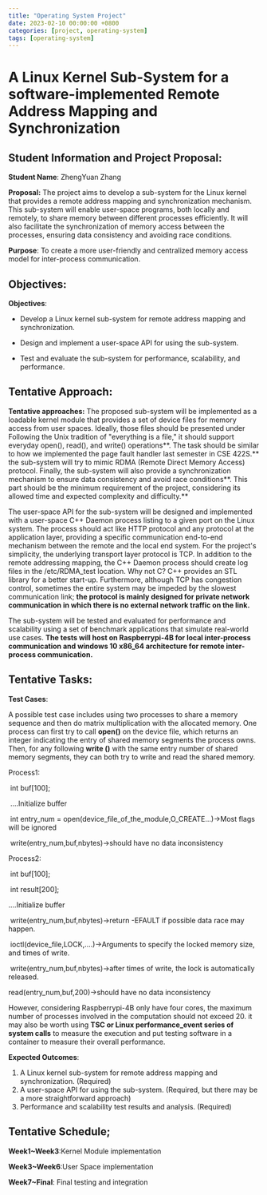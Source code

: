 ```yaml
---
title: "Operating System Project"
date: 2023-02-10 00:00:00 +0800
categories: [project, operating-system]
tags: [operating-system]
---
```



# A Linux Kernel Sub-System for a software-implemented Remote Address Mapping and Synchronization

## Student Information and Project Proposal:

**Student Name**: ZhengYuan Zhang

**Proposal:** The project aims to develop a sub-system for the Linux kernel that provides a remote address mapping and synchronization mechanism. This sub-system will enable user-space programs, both locally and remotely, to share memory between different processes efficiently. It will also facilitate the synchronization of memory access between the processes, ensuring data consistency and avoiding race conditions.

**Purpose**: To create a more user-friendly and centralized memory access model for inter-process communication.

## Objectives:

**Objectives**: 

- Develop a Linux kernel sub-system for remote address mapping and synchronization.

- Design and implement a user-space API for using the sub-system.

- Test and evaluate the sub-system for performance, scalability, and performance.

## Tentative Approach:

**Tentative approaches:** The proposed sub-system will be implemented as a loadable kernel module that provides a set of device files for memory access from user spaces. Ideally, those files should be presented under Following the Unix tradition of "everything is a file," it should support everyday open(), read(), and write() operations**. The task should be similar to how we implemented the page fault handler last semester in CSE 422S.**  the sub-system will try to mimic RDMA (Remote Direct Memory Access) protocol. Finally, the sub-system will also provide a synchronization mechanism to ensure data consistency and avoid race conditions**. This part should be the minimum requirement of the project, considering its allowed time and expected complexity and difficulty.**

The user-space API for the sub-system will be designed and implemented with a user-space C++ Daemon process listing to a given port on the Linux system. The process should act like HTTP protocol and any protocol at the application layer, providing a specific communication end-to-end mechanism between the remote and the local end system. For the project's simplicity, the underlying transport layer protocol is TCP. In addition to the remote addressing mapping, the C++ Daemon process should create log files in the /etc/RDMA_test location. Why not C? C++ provides an STL library for a better start-up. Furthermore, although TCP has congestion control, sometimes the entire system may be impeded by the slowest communication link; **the protocol is mainly designed for private network communication in which there is no external network traffic on the link.** 

The sub-system will be tested and evaluated for performance and scalability using a set of benchmark applications that simulate real-world use cases. **The tests will host on Raspberrypi-4B for local inter-process communication and windows 10 x86_64 architecture for remote inter-process communication.** 


## Tentative Tasks:
**Test Cases**:

A possible test case includes using two processes to share a memory sequence and then do matrix multiplication with the allocated memory. One process can first try to call **open()** on the device file, which returns an integer indicating the entry of shared memory segments the process owns. Then, for any following **write ()** with the same entry number of shared memory segments, they can both try to write and read the shared memory. 

Process1:

​	int buf[100];

​	....Initialize buffer

​	int entry_num = open(device_file_of_the_module,O_CREATE...)->Most flags will be ignored

​	write(entry_num,buf,nbytes)->should have no data inconsistency

Process2:

​	int buf[100];

​	int result[200];

   ....Initialize buffer

​	write(entry_num,buf,nbytes)->return -EFAULT if possible data race may happen.

​	ioctl(device_file,LOCK,....)->Arguments to specify the locked memory size, and times of write.

​	write(entry_num,buf,nbytes)->after times of write, the lock is automatically released.

   read(entry_num,buf,200)->should have no data inconsistency



 However, considering Raspberrypi-4B only have four cores, the maximum number of processes involved in the computation should not exceed 20. it may also be worth using **TSC or Linux performance_event series of system calls** to measure the execution and put testing software in a container to measure their overall performance.

**Expected Outcomes**: 

1. A Linux kernel sub-system for remote address mapping and synchronization. (Required)
2. A user-space API for using the sub-system. (Required, but there may be a more straightforward approach)
3. Performance and scalability test results and analysis. (Required)



## Tentative Schedule;

**Week1~Week3**:Kernel Module implementation

**Week3~Week6**:User Space implementation

**Week7~Final**: Final testing and integration 

